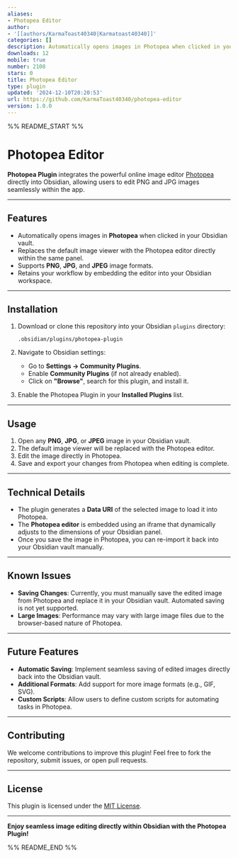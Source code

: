 ```yaml
---
aliases:
- Photopea Editor
author:
- '[[authors/KarmaToast40340|Karmatoast40340]]'
categories: []
description: Automatically opens images in Photopea when clicked in your vault.
downloads: 12
mobile: true
number: 2108
stars: 0
title: Photopea Editor
type: plugin
updated: '2024-12-10T20:20:53'
url: https://github.com/KarmaToast40340/photopea-editor
version: 1.0.0
---
```


%% README_START %%

# Photopea Editor

**Photopea Plugin** integrates the powerful online image editor [Photopea](https://www.photopea.com) directly into Obsidian, allowing users to edit PNG and JPG images seamlessly within the app.

---

## Features

- Automatically opens images in **Photopea** when clicked in your Obsidian vault.
- Replaces the default image viewer with the Photopea editor directly within the same panel.
- Supports **PNG**, **JPG**, and **JPEG** image formats.
- Retains your workflow by embedding the editor into your Obsidian workspace.

---

## Installation

1. Download or clone this repository into your Obsidian `plugins` directory:
   ```
   .obsidian/plugins/photopea-plugin
   ```

2. Navigate to Obsidian settings:
   - Go to **Settings → Community Plugins**.
   - Enable **Community Plugins** (if not already enabled).
   - Click on **"Browse"**, search for this plugin, and install it.

3. Enable the Photopea Plugin in your **Installed Plugins** list.

---

## Usage

1. Open any **PNG**, **JPG**, or **JPEG** image in your Obsidian vault.
2. The default image viewer will be replaced with the Photopea editor.
3. Edit the image directly in Photopea.
4. Save and export your changes from Photopea when editing is complete.

---

## Technical Details

- The plugin generates a **Data URI** of the selected image to load it into Photopea.
- The **Photopea editor** is embedded using an iframe that dynamically adjusts to the dimensions of your Obsidian panel.
- Once you save the image in Photopea, you can re-import it back into your Obsidian vault manually.

---

## Known Issues

- **Saving Changes**: Currently, you must manually save the edited image from Photopea and replace it in your Obsidian vault. Automated saving is not yet supported.
- **Large Images**: Performance may vary with large image files due to the browser-based nature of Photopea.

---

## Future Features

- **Automatic Saving**: Implement seamless saving of edited images directly back into the Obsidian vault.
- **Additional Formats**: Add support for more image formats (e.g., GIF, SVG).
- **Custom Scripts**: Allow users to define custom scripts for automating tasks in Photopea.

---

## Contributing

We welcome contributions to improve this plugin! Feel free to fork the repository, submit issues, or open pull requests.

---

## License

This plugin is licensed under the [MIT License](LICENSE).

---

**Enjoy seamless image editing directly within Obsidian with the Photopea Plugin!**


%% README_END %%